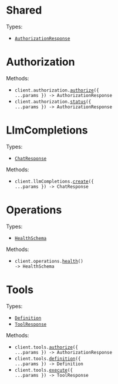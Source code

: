 # Shared

Types:

- <code><a href="./src/resources/shared.ts">AuthorizationResponse</a></code>

# Authorization

Methods:

- <code title="post /v1/auth/authorize">client.authorization.<a href="./src/resources/authorization.ts">authorize</a>({ ...params }) -> AuthorizationResponse</code>
- <code title="get /v1/auth/status">client.authorization.<a href="./src/resources/authorization.ts">status</a>({ ...params }) -> AuthorizationResponse</code>

# LlmCompletions

Types:

- <code><a href="./src/resources/llm-completions.ts">ChatResponse</a></code>

Methods:

- <code title="post /v1/chat/completions">client.llmCompletions.<a href="./src/resources/llm-completions.ts">create</a>({ ...params }) -> ChatResponse</code>

# Operations

Types:

- <code><a href="./src/resources/operations.ts">HealthSchema</a></code>

Methods:

- <code title="get /v1/health">client.operations.<a href="./src/resources/operations.ts">health</a>() -> HealthSchema</code>

# Tools

Types:

- <code><a href="./src/resources/tools.ts">Definition</a></code>
- <code><a href="./src/resources/tools.ts">ToolResponse</a></code>

Methods:

- <code title="post /v1/tools/authorize">client.tools.<a href="./src/resources/tools.ts">authorize</a>({ ...params }) -> AuthorizationResponse</code>
- <code title="get /v1/tools/definition">client.tools.<a href="./src/resources/tools.ts">definition</a>({ ...params }) -> Definition</code>
- <code title="post /v1/tools/execute">client.tools.<a href="./src/resources/tools.ts">execute</a>({ ...params }) -> ToolResponse</code>
